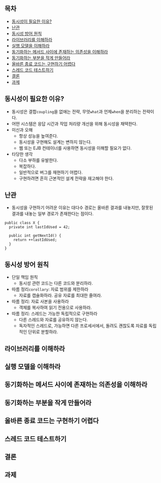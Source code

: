 ## 목차 ##
- [동시성이 필요한 이유?](#1)
- [난관](#2)
- [동시성 방어 원칙](#3)
- [라이브러리를 이해하라](#4)
- [실행 모델을 이해하라](#5)
- [동기화하는 메서드 사이에 존재하는 의존성을 이해하라](#6)
- [동기화하는 부분을 작게 만들어라](#7)
- [올바른 종료 코드는 구현하기 어렵다](#8)
- [스레드 코드 테스트하기](#9)
- [결론](#10)
- [과제](#11)

<a name="1"></a>
## 동시성이 필요한 이유? ##
- 동시성은 결합`coupling`을 없애는 전략, 무엇`what`과 언제`when`을 분리하는 전략이다.
- 어떤 시스템은 응답 시간과 작업 처리량 개선을 위해 동시성을 채택한다.
- 미신과 오해
  - 항상 성능을 높여준다.
  - 동시성을 구현해도 설계는 변하지 않는다.
  - 웹 또는 EJB 컨테이너를 사용하면 동시성을 이해할 필요가 없다.
- 타당한 생각
  - 다소 부하를 유발한다.
  - 복잡하다.
  - 일반적으로 버그를 재현하기 어렵다.
  - 구현하려면 흔히 근본적인 설계 전략을 재고해야 한다.

<a name="2"></a>
## 난관 ##
- 동시성을 구현하기 어려운 이유는 대다수 경로는 올바른 결과를 내놓지만, 잘못된 결과를 내놓는 일부 경로가 존재한다는 점이다.
```
public class X {
  private int lastIdUsed = 42;
  
  public int getNextId() {
    return ++lastIdUsed;
  }
}
```

<a name="3"></a>
## 동시성 방어 원칙 ##
- 단일 책임 원칙
  - 동시성 관련 코드는 다른 코드와 분리하라.
- 따름 정리`corollary`: 자료 범위를 제한하라
  - 자료를 캡슐화하라. 공유 자료를 최대한 줄여라.
- 따름 정리: 자료 사본을 사용하라
  - 객체를 복사하여 읽기 전용으로 사용하라. 
- 따름 정리: 스레드는 가능한 독립적으로 구현하라
  - 다른 스레드와 자료를 공유하지 않는다.
  - 독자적인 스레드로, 가능하면 다른 프로세서에서, 돌려도 괜찮도록 자료를 독립적인 단위로 분할하라.

<a name="4"></a>
## 라이브러리를 이해하라 ##

<a name="5"></a>
## 실행 모델을 이해하라 ##

<a name="6"></a>
## 동기화하는 메서드 사이에 존재하는 의존성을 이해하라 ##

<a name="7"></a>
## 동기화하는 부분을 작게 만들어라 ##

<a name="8"></a>
## 올바른 종료 코드는 구현하기 어렵다 ##

<a name="9"></a>
## 스레드 코드 테스트하기 ##

<a name="10"></a>
## 결론 ##

<a name="11"></a>
## 과제 ##
